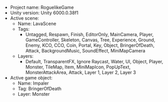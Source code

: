 <!-- UNITY CODE ASSIST INSTRUCTIONS START -->
- Project name: RoguelikeGame
- Unity version: Unity 6000.0.38f1
- Active scene:
  - Name: LavaScene
  - Tags:
    - Untagged, Respawn, Finish, EditorOnly, MainCamera, Player, GameController, Skeleton, Canvas, Tree, Experience, Ground, Enemy, KCO, CCO, Coin, Portal, Key, Object, BringerOfDeath, Attack, BackgroundMusic, SoundEffect, MiniMapCamera
  - Layers:
    - Default, TransparentFX, Ignore Raycast, Water, UI, Object, Player, Monster, TileMap, Item, MiniMapIcon, PopUpText, MonsterAttackArea, Attack, Layer 1, Layer 2, Layer 3
- Active game object:
  - Name: Impaler
  - Tag: BringerOfDeath
  - Layer: Monster
<!-- UNITY CODE ASSIST INSTRUCTIONS END -->